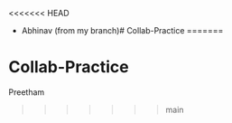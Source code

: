 <<<<<<< HEAD
- Abhinav (from my branch)# Collab-Practice
=======
# Collab-Practice

Preetham
>>>>>>> main
